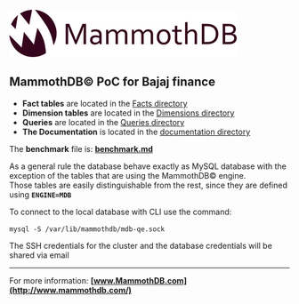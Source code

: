 ![MammothDB](https://github.com/AMilkov/B-PoC/blob/master/Documentation/logo.jpg "MammothDB")

## MammothDB&copy; PoC for Bajaj finance


* **Fact tables** are located in the [Facts directory](https://github.com/AMilkov/B-PoC/blob/master/Facts)
* **Dimension tables** are located in the [Dimensions directory](https://github.com/AMilkov/B-PoC/blob/master/Dimensions)
* **Queries** are located in the [Queries directory](https://github.com/AMilkov/B-PoC/blob/master/Queries)
* **The Documentation** is located in the [documentation directory](https://github.com/AMilkov/B-PoC/blob/master/Documentation)

The **benchmark** file is: **[benchmark.md](https://github.com/AMilkov/B-PoC/blob/master/benchmark.md)**

As a general rule the database behave exactly as MySQL database with the exception of the tables that are using the MammothDB&copy; engine.  
Those tables are easily distinguishable from the rest, since they are defined using **`ENGINE=MDB`**  

To connect to the local database with CLI use the command:
```
mysql -S /var/lib/mammothdb/mdb-qe.sock
```

The SSH credentials for the cluster and the database credentials will be shared via email

---

For more information: **[www.MammothDB.com](http://www.mammothdb.com/)**
